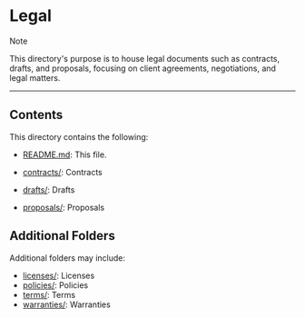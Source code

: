 # Legal

> [!NOTE]
> This directory's purpose is to house legal documents such as contracts, drafts, and proposals, focusing on client agreements, negotiations, and legal matters.

***

## Contents

This directory contains the following:

- [README.md](README.md): This file.

- [contracts/](contracts/): Contracts
- [drafts/](drafts/): Drafts
- [proposals/](proposals/): Proposals

## Additional Folders

Additional folders may include:

- [licenses/](licenses/): Licenses
- [policies/](policies/): Policies
- [terms/](terms/): Terms
- [warranties/](warranties/): Warranties

